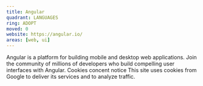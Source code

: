 ```yaml
---
title: Angular
quadrant: LANGUAGES
ring: ADOPT
moved: 0
website: https://angular.io/
areas: [web, ui]
---
```


Angular is a platform for building mobile and desktop web applications. Join the community of millions of developers who build compelling user interfaces with Angular. Cookies concent notice This site uses cookies from Google to deliver its services and to analyze traffic.

